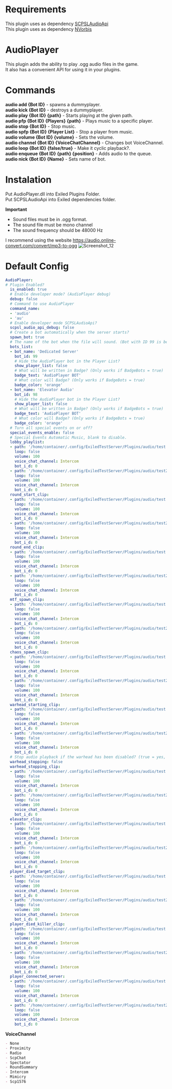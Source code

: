 
# Requirements
This plugin uses as dependency [SCPSLAudioApi](https://github.com/CedModV2/SCPSLAudioApi)<br>
This plugin uses as dependency [NVorbis](https://github.com/NVorbis/NVorbis)

# AudioPlayer
This plugin adds the ability to play .ogg audio files in the game.<br>
It also has a convenient API for using it in your plugins.

# Commands

**audio add {Bot ID}** - spawns a dummyplayer.<br>
**audio kick {Bot ID}** - destroys a dummyplayer.<br>
**audio play {Bot ID} {path}** - Starts playing at the given path.<br>
**audio pfp {Bot ID} {Players} {path}** - Plays music to a specific player.<br>
**audio stop {Bot ID}** - Stop music.<br>
**audio spfp {Bot ID} {Player List}** - Stop a player from music.<br>
**audio volume {Bot ID} {volume}** - Sets the volume.<br>
**audio channel {Bot ID} {VoiceChatChannel}** - Changes bot VoiceChannel.<br>
**audio loop {Bot ID} {false/true}** - Make it cyclic playback?.<br>
**audio enqueue {Bot ID} {path} {position}** - Adds audio to the queue.<br>
**audio nick {Bot ID} {Name}** - Sets name of bot.<br>

# Instalation
Put AudioPlayer.dll into Exiled Plugins Folder.<br>
Put SCPSLAudioApi into Exiled dependencies folder.

**Important**
* Sound files must be in .ogg format.
* The sound file must be mono channel
* The sound frequency should be 48000 Hz

 I recommend using the website https://audio.online-convert.com/convert/mp3-to-ogg
![Screenshot_12](https://user-images.githubusercontent.com/72207886/228310162-4188d665-0a3b-40e1-8e9a-e32cfde1ea22.png)
# Default Config
```yml
AudioPlayer:
# Plugin Enabled?
  is_enabled: true
  # Enable developer mode? (AudioPlayer debug)
  debug: false
  # Command to use AudioPlayer
  command_name:
  - 'audio'
  - 'au'
  # Enable developer mode SCPSLAudioApi?
  scpsl_audio_api_debug: false
  # Create a bot automatically when the server starts?
  spawn_bot: true
  # The name of the bot when the file will sound. (Bot with ID 99 is better not to touch, he is responsible for commands on the server)
  bots_list:
  - bot_name: 'Dedicated Server'
    bot_id: 99
    # Hide the AudioPlayer bot in the Player List?
    show_player_list: false
    # What will be written in Badge? (Only works if BadgeBots = true) | Set null to turn off
    badge_text: 'AudioPlayer BOT'
    # What color will Badge? (Only works if BadgeBots = true)
    badge_color: 'orange'
  - bot_name: 'Elevator Audio'
    bot_id: 98
    # Hide the AudioPlayer bot in the Player List?
    show_player_list: false
    # What will be written in Badge? (Only works if BadgeBots = true) | Set null to turn off
    badge_text: 'AudioPlayer BOT'
    # What color will Badge? (Only works if BadgeBots = true)
    badge_color: 'orange'
  # Turn all special events on or off?
  special_events_enable: false
  # Special Events Automatic Music, blank to disable.
  lobby_playlist:
  - path: '/home/container/.config/ExiledTestServer/Plugins/audio/test.ogg'
    loop: false
    volume: 100
    voice_chat_channel: Intercom
    bot_i_d: 0
  - path: '/home/container/.config/ExiledTestServer/Plugins/audio/test2.ogg'
    loop: false
    volume: 100
    voice_chat_channel: Intercom
    bot_i_d: 0
  round_start_clip:
  - path: '/home/container/.config/ExiledTestServer/Plugins/audio/test.ogg'
    loop: false
    volume: 100
    voice_chat_channel: Intercom
    bot_i_d: 0
  - path: '/home/container/.config/ExiledTestServer/Plugins/audio/test2.ogg'
    loop: false
    volume: 100
    voice_chat_channel: Intercom
    bot_i_d: 0
  round_end_clip:
  - path: '/home/container/.config/ExiledTestServer/Plugins/audio/test.ogg'
    loop: false
    volume: 100
    voice_chat_channel: Intercom
    bot_i_d: 0
  - path: '/home/container/.config/ExiledTestServer/Plugins/audio/test2.ogg'
    loop: false
    volume: 100
    voice_chat_channel: Intercom
    bot_i_d: 0
  mtf_spawn_clip:
  - path: '/home/container/.config/ExiledTestServer/Plugins/audio/test.ogg'
    loop: false
    volume: 100
    voice_chat_channel: Intercom
    bot_i_d: 0
  - path: '/home/container/.config/ExiledTestServer/Plugins/audio/test2.ogg'
    loop: false
    volume: 100
    voice_chat_channel: Intercom
    bot_i_d: 0
  chaos_spawn_clip:
  - path: '/home/container/.config/ExiledTestServer/Plugins/audio/test.ogg'
    loop: false
    volume: 100
    voice_chat_channel: Intercom
    bot_i_d: 0
  - path: '/home/container/.config/ExiledTestServer/Plugins/audio/test2.ogg'
    loop: false
    volume: 100
    voice_chat_channel: Intercom
    bot_i_d: 0
  warhead_starting_clip:
  - path: '/home/container/.config/ExiledTestServer/Plugins/audio/test.ogg'
    loop: false
    volume: 100
    voice_chat_channel: Intercom
    bot_i_d: 0
  - path: '/home/container/.config/ExiledTestServer/Plugins/audio/test2.ogg'
    loop: false
    volume: 100
    voice_chat_channel: Intercom
    bot_i_d: 0
  # Stop audio playback if the warhead has been disabled? (true = yes, false = no)
  warhead_stopping: false
  warhead_stopping_clip:
  - path: '/home/container/.config/ExiledTestServer/Plugins/audio/test.ogg'
    loop: false
    volume: 100
    voice_chat_channel: Intercom
    bot_i_d: 0
  - path: '/home/container/.config/ExiledTestServer/Plugins/audio/test2.ogg'
    loop: false
    volume: 100
    voice_chat_channel: Intercom
    bot_i_d: 0
  elevator_clip:
  - path: '/home/container/.config/ExiledTestServer/Plugins/audio/test.ogg'
    loop: false
    volume: 100
    voice_chat_channel: Intercom
    bot_i_d: 0
  - path: '/home/container/.config/ExiledTestServer/Plugins/audio/test2.ogg'
    loop: false
    volume: 100
    voice_chat_channel: Intercom
    bot_i_d: 0
  player_died_target_clip:
  - path: '/home/container/.config/ExiledTestServer/Plugins/audio/test.ogg'
    loop: false
    volume: 100
    voice_chat_channel: Intercom
    bot_i_d: 0
  - path: '/home/container/.config/ExiledTestServer/Plugins/audio/test2.ogg'
    loop: false
    volume: 100
    voice_chat_channel: Intercom
    bot_i_d: 0
  player_died_killer_clip:
  - path: '/home/container/.config/ExiledTestServer/Plugins/audio/test.ogg'
    loop: false
    volume: 100
    voice_chat_channel: Intercom
    bot_i_d: 0
  - path: '/home/container/.config/ExiledTestServer/Plugins/audio/test2.ogg'
    loop: false
    volume: 100
    voice_chat_channel: Intercom
    bot_i_d: 0
  player_connected_server:
  - path: '/home/container/.config/ExiledTestServer/Plugins/audio/test.ogg'
    loop: false
    volume: 100
    voice_chat_channel: Intercom
    bot_i_d: 0
  - path: '/home/container/.config/ExiledTestServer/Plugins/audio/test2.ogg'
    loop: false
    volume: 100
    voice_chat_channel: Intercom
    bot_i_d: 0
```
**VoiceChannel**

```md
- None
- Proximity
- Radio
- ScpChat
- Spectator
- RoundSummary
- Intercom
- Mimicry
- Scp1576
```
